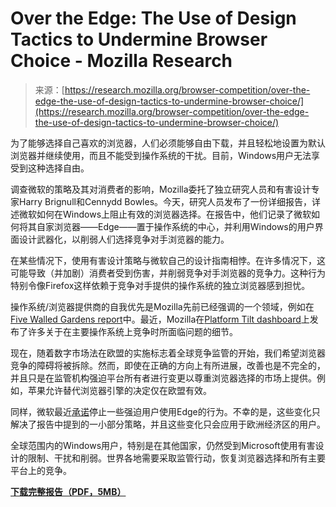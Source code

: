 <!--yml

category: 未分类

date: 2024-05-27 14:34:28

-->

# Over the Edge: The Use of Design Tactics to Undermine Browser Choice - Mozilla Research

> 来源：[https://research.mozilla.org/browser-competition/over-the-edge-the-use-of-design-tactics-to-undermine-browser-choice/](https://research.mozilla.org/browser-competition/over-the-edge-the-use-of-design-tactics-to-undermine-browser-choice/)

为了能够选择自己喜欢的浏览器，人们必须能够自由下载，并且轻松地设置为默认浏览器并继续使用，而且不能受到操作系统的干扰。目前，Windows用户无法享受到这种选择自由。

调查微软的策略及其对消费者的影响，Mozilla委托了独立研究人员和有害设计专家Harry Brignull和Cennydd Bowles。今天，研究人员发布了一份详细报告，详述微软如何在Windows上阻止有效的浏览器选择。在报告中，他们记录了微软如何将其自家浏览器——Edge——置于操作系统的中心，并利用Windows的用户界面设计武器化，以削弱人们选择竞争对手浏览器的能力。

在某些情况下，使用有害设计策略与微软自己的设计指南相悖。在许多情况下，这可能导致（并加剧）消费者受到伤害，并削弱竞争对手浏览器的竞争力。这种行为特别令像Firefox这样依赖于竞争对手提供的操作系统的独立浏览器感到担忧。

操作系统/浏览器提供商的自我优先是Mozilla先前已经强调的一个领域，例如在[Five Walled Gardens report](https://research.mozilla.org/browser-competition/5wg/)中。最近，Mozilla在[Platform Tilt dashboard](https://blog.mozilla.org/netpolicy/2024/01/19/platform-tilt/)上发布了许多关于在主要操作系统上竞争时所面临问题的细节。

现在，随着数字市场法在欧盟的实施标志着全球竞争监管的开始，我们希望浏览器竞争的障碍将被拆除。然而，即使在正确的方向上有所进展，改善也是不完全的，并且只是在监管机构强迫平台所有者进行变更以尊重浏览器选择的市场上提供。例如，苹果允许替代浏览器引擎的决定仅在欧盟有效。

同样，微软最近[承诺](https://blogs.microsoft.com/eupolicy/2023/11/22/windows-updates-comply-dma-edge/)停止一些强迫用户使用Edge的行为。不幸的是，这些变化只解决了报告中提到的一小部分策略，并且这些变化只会应用于欧洲经济区的用户。

全球范围内的Windows用户，特别是在其他国家，仍然受到Microsoft使用有害设计的限制、干扰和削弱。世界各地需要采取监管行动，恢复浏览器选择和所有主要平台上的竞争。

[**下载完整报告（PDF，5MB）**](https://research.mozilla.org/files/2024/01/Over-the-Edge-Report-January-2024.pdf)
